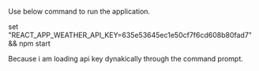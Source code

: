 Use below command to run the application.

set "REACT_APP_WEATHER_API_KEY=635e53645ec1e50cf7f6cd608b80fad7" && npm start

Because i am loading api key dynakically through the command prompt.
